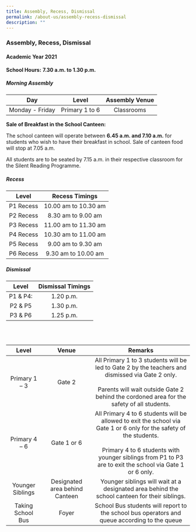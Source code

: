 ```yaml
---
title: Assembly, Recess, Dismissal
permalink: /about-us/assembly-recess-dismissal
description: ""
---
```

### Assembly, Recess, Dismissal

#### Academic Year 2021

**School Hours:** **7.30 a.m. to 1.30 p.m.**

##### Morning Assembly

| Day 	| Level 	| Assembly Venue 	|
|:---:	|:---:	|:---:	|
| Monday - Friday 	| Primary 1 to 6 	| Classrooms 	|

**Sale of Breakfast in the School Canteen:**

The school canteen will operate between **6.45 a.m. and 7.10 a.m.** for students who wish to have their breakfast in school. Sale of canteen food will stop at 7.05 a.m.
  
All students are to be seated by 7.15 a.m. in their respective classroom for the Silent Reading Programme.

##### Recess

| Level 	| Recess Timings 	|
|:---:	|:---:	|
| P1 Recess 	| 10.00 am to 10.30 am 	|
| P2 Recess 	| 8.30 am to 9.00 am 	|
| P3 Recess 	| 11.00 am to 11.30 am 	|
| P4 Recess 	| 10.30 am to 11.00 am 	|
| P5 Recess 	| 9.00 am to 9.30 am 	|
| P6 Recess 	| 9.30 am to 10.00 am 	|

##### Dismissal

| Level 	| Dismissal Timings 	|
|:---:	|:---:	|
| P1 & P4: 	| 1.20 p.m. 	|
| P2 & P5 	| 1.30 p.m. 	|
| P3 & P6 	| 1.25 p.m. 	|

<br><br>

| Level 	| Venue 	| Remarks 	|
|:---:	|:---:	|:---:	|
| Primary 1 – 3 	| Gate 2 	| All Primary 1 to 3 students will be led to Gate 2 by the teachers and dismissed via Gate 2 only.<br><br>Parents will wait outside Gate 2 behind the cordoned area for the safety of all students. 	|
| Primary 4 – 6 	| Gate 1 or 6 	| All Primary 4 to 6 students will be allowed to exit the school via Gate 1 or 6 only for the safety of the students.<br><br>Primary 4 to 6 students with younger siblings from P1 to P3 are to exit the school via Gate 1 or 6 only. 	|
| Younger Siblings 	| Designated area behind Canteen 	| Younger siblings will wait at a designated area behind the school canteen for their siblings. 	|
| Taking School Bus 	| Foyer 	| School Bus students will report to the school bus operators and queue according to the queue 	|